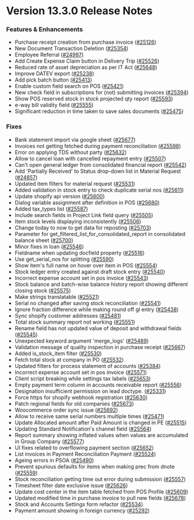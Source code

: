 # Version 13.3.0 Release Notes

### Features & Enhancements

- Purchase receipt creation from purchase invoice ([#25126](https://github.com/netmanthan/ShoperPrimeHO/pull/25126))
- New Document Transaction Deletion ([#25354](https://github.com/netmanthan/ShoperPrimeHO/pull/25354))
- Employee Referral ([#24997](https://github.com/netmanthan/ShoperPrimeHO/pull/24997))
- Add Create Expense Claim button in Delivery Trip ([#25526](https://github.com/netmanthan/ShoperPrimeHO/pull/25526))
- Reduced rate of asset depreciation as per IT Act ([#25648](https://github.com/netmanthan/ShoperPrimeHO/pull/25648))
- Improve DATEV export ([#25238](https://github.com/netmanthan/ShoperPrimeHO/pull/25238))
- Add pick batch button ([#25413](https://github.com/netmanthan/ShoperPrimeHO/pull/25413))
- Enable custom field search on POS ([#25421](https://github.com/netmanthan/ShoperPrimeHO/pull/25421))
- New check field in subscriptions for (not) submitting invoices ([#25394](https://github.com/netmanthan/ShoperPrimeHO/pull/25394))
- Show POS reserved stock in stock projected qty report ([#25593](https://github.com/netmanthan/ShoperPrimeHO/pull/25593))
- e-way bill validity field ([#25555](https://github.com/netmanthan/ShoperPrimeHO/pull/25555))
- Significant reduction in time taken to save sales documents ([#25475](https://github.com/netmanthan/ShoperPrimeHO/pull/25475))

### Fixes

- Bank statement import via google sheet ([#25677](https://github.com/netmanthan/ShoperPrimeHO/pull/25677))
- Invoices not getting fetched during payment reconciliation ([#25598](https://github.com/netmanthan/ShoperPrimeHO/pull/25598))
- Error on applying TDS without party ([#25632](https://github.com/netmanthan/ShoperPrimeHO/pull/25632))
- Allow to cancel loan with cancelled repayment entry ([#25507](https://github.com/netmanthan/ShoperPrimeHO/pull/25507))
- Can't open general ledger from consolidated financial report ([#25542](https://github.com/netmanthan/ShoperPrimeHO/pull/25542))
- Add 'Partially Received' to Status drop-down list in Material Request ([#24857](https://github.com/netmanthan/ShoperPrimeHO/pull/24857))
- Updated item filters for material request ([#25531](https://github.com/netmanthan/ShoperPrimeHO/pull/25531))
- Added validation in stock entry to check duplicate serial nos ([#25611](https://github.com/netmanthan/ShoperPrimeHO/pull/25611))
- Update shopify api version ([#25600](https://github.com/netmanthan/ShoperPrimeHO/pull/25600))
- Dialog variable assignment after definition in POS ([#25680](https://github.com/netmanthan/ShoperPrimeHO/pull/25680))
- Added tax_types list ([#25587](https://github.com/netmanthan/ShoperPrimeHO/pull/25587))
- Include search fields in Project Link field query ([#25505](https://github.com/netmanthan/ShoperPrimeHO/pull/25505))
- Item stock levels displaying inconsistently ([#25506](https://github.com/netmanthan/ShoperPrimeHO/pull/25506))
- Change today to now to get data for reposting ([#25703](https://github.com/netmanthan/ShoperPrimeHO/pull/25703))
- Parameter for get_filtered_list_for_consolidated_report in consolidated balance sheet ([#25700](https://github.com/netmanthan/ShoperPrimeHO/pull/25700))
- Minor fixes in loan ([#25546](https://github.com/netmanthan/ShoperPrimeHO/pull/25546))
- Fieldname when updating docfield property ([#25516](https://github.com/netmanthan/ShoperPrimeHO/pull/25516))
- Use get_serial_nos for splitting ([#25590](https://github.com/netmanthan/ShoperPrimeHO/pull/25590))
- Show item's full name on hover over item in POS ([#25554](https://github.com/netmanthan/ShoperPrimeHO/pull/25554))
- Stock ledger entry created against draft stock entry ([#25540](https://github.com/netmanthan/ShoperPrimeHO/pull/25540))
- Incorrect expense account set in pos invoice ([#25543](https://github.com/netmanthan/ShoperPrimeHO/pull/25543))
- Stock balance and batch-wise balance history report showing different closing stock ([#25575](https://github.com/netmanthan/ShoperPrimeHO/pull/25575))
- Make strings translatable ([#25521](https://github.com/netmanthan/ShoperPrimeHO/pull/25521))
- Serial no changed after saving stock reconciliation ([#25541](https://github.com/netmanthan/ShoperPrimeHO/pull/25541))
- Ignore fraction difference while making round off gl entry ([#25438](https://github.com/netmanthan/ShoperPrimeHO/pull/25438))
- Sync shopify customer addresses ([#25481](https://github.com/netmanthan/ShoperPrimeHO/pull/25481))
- Total stock summary report not working ([#25551](https://github.com/netmanthan/ShoperPrimeHO/pull/25551))
- Rename field has not updated value of deposit and withdrawal fields ([#25545](https://github.com/netmanthan/ShoperPrimeHO/pull/25545))
- Unexpected keyword argument 'merge_logs' ([#25489](https://github.com/netmanthan/ShoperPrimeHO/pull/25489))
- Validation message of quality inspection in purchase receipt ([#25667](https://github.com/netmanthan/ShoperPrimeHO/pull/25667))
- Added is_stock_item filter ([#25530](https://github.com/netmanthan/ShoperPrimeHO/pull/25530))
- Fetch total stock at company in PO ([#25532](https://github.com/netmanthan/ShoperPrimeHO/pull/25532))
- Updated filters for process statement of accounts ([#25384](https://github.com/netmanthan/ShoperPrimeHO/pull/25384))
- Incorrect expense account set in pos invoice ([#25571](https://github.com/netmanthan/ShoperPrimeHO/pull/25571))
- Client script breaking while settings tax labels ([#25653](https://github.com/netmanthan/ShoperPrimeHO/pull/25653))
- Empty payment term column in accounts receivable report ([#25556](https://github.com/netmanthan/ShoperPrimeHO/pull/25556))
- Designation insufficient permission on lead doctype. ([#25331](https://github.com/netmanthan/ShoperPrimeHO/pull/25331))
- Force https for shopify webhook registration ([#25630](https://github.com/netmanthan/ShoperPrimeHO/pull/25630))
- Patch regional fields for old companies ([#25673](https://github.com/netmanthan/ShoperPrimeHO/pull/25673))
- Woocommerce order sync issue ([#25692](https://github.com/netmanthan/ShoperPrimeHO/pull/25692))
- Allow to receive same serial numbers multiple times ([#25471](https://github.com/netmanthan/ShoperPrimeHO/pull/25471))
- Update Allocated amount after Paid Amount is changed in PE ([#25515](https://github.com/netmanthan/ShoperPrimeHO/pull/25515))
- Updating Standard Notification's channel field ([#25564](https://github.com/netmanthan/ShoperPrimeHO/pull/25564))
- Report summary showing inflated values when values are accumulated in Group Company ([#25577](https://github.com/netmanthan/ShoperPrimeHO/pull/25577))
- UI fixes related to overflowing payment section ([#25652](https://github.com/netmanthan/ShoperPrimeHO/pull/25652))
- List invoices in Payment Reconciliation Payment ([#25524](https://github.com/netmanthan/ShoperPrimeHO/pull/25524))
- Ageing errors in PSOA ([#25490](https://github.com/netmanthan/ShoperPrimeHO/pull/25490))
- Prevent spurious defaults for items when making prec from dnote ([#25559](https://github.com/netmanthan/ShoperPrimeHO/pull/25559))
- Stock reconciliation getting time out error during submission ([#25557](https://github.com/netmanthan/ShoperPrimeHO/pull/25557))
- Timesheet filter date exclusive issue ([#25626](https://github.com/netmanthan/ShoperPrimeHO/pull/25626))
- Update cost center in the item table fetched from POS Profile ([#25609](https://github.com/netmanthan/ShoperPrimeHO/pull/25609))
- Updated modified time in purchase invoice to pull new fields ([#25678](https://github.com/netmanthan/ShoperPrimeHO/pull/25678))
- Stock and Accounts Settings form refactor ([#25534](https://github.com/netmanthan/ShoperPrimeHO/pull/25534))
- Payment amount showing in foreign currency ([#25292](https://github.com/netmanthan/ShoperPrimeHO/pull/25292))
